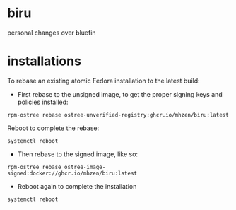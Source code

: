 # biru

personal changes over bluefin

# installations
To rebase an existing atomic Fedora installation to the latest build:
- First rebase to the unsigned image, to get the proper signing keys and policies installed:
```
rpm-ostree rebase ostree-unverified-registry:ghcr.io/mhzen/biru:latest
```
Reboot to complete the rebase:
```
systemctl reboot
```
- Then rebase to the signed image, like so:
```
rpm-ostree rebase ostree-image-signed:docker://ghcr.io/mhzen/biru:latest
```
- Reboot again to complete the installation
```
systemctl reboot
```
